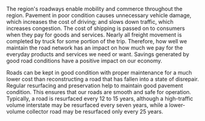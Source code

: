 The region's roadways enable mobility and commerce throughout the region. Pavement in poor condition causes unnecessary vehicle damage, which increases the cost of driving; and slows down traffic, which increases congestion. The cost of shipping is passed on to consumers when they pay for goods and services. Nearly all freight movement is completed by truck for some portion of the trip. Therefore, how well we maintain the road network has an impact on how much we pay for the everyday products and services we need or want. Savings generated by good road conditions have a positive impact on our economy.

Roads can be kept in good condition with proper maintenance for a much lower cost than reconstructing a road that has fallen into a state of disrepair. Regular resurfacing and preservation help to maintain good pavement condition. This ensures that our roads are smooth and safe for operation. Typically, a road is resurfaced every 12 to 15 years, although a high-traffic volume interstate may be resurfaced every seven years, while a lower-volume collector road may be resurfaced only every 25 years.